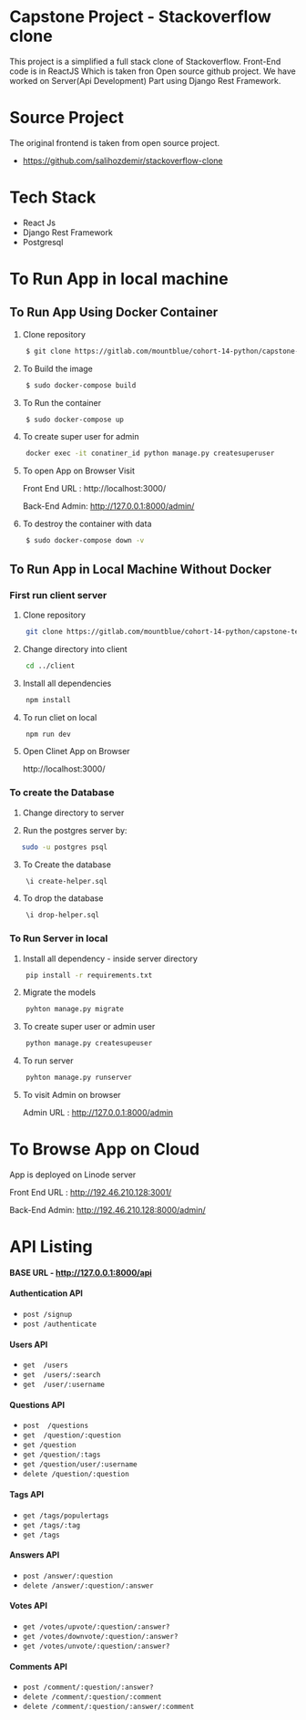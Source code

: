 # Capstone Project - Stackoverflow clone

This project is a simplified a full stack clone of Stackoverflow. Front-End code is in ReactJS Which is taken fron Open source github project. We have worked on Server(Api Development) Part using Django Rest Framework.

# Source Project
The original frontend is taken from open source project.

* https://github.com/salihozdemir/stackoverflow-clone

# Tech Stack 
* React Js
* Django Rest Framework
* Postgresql

# To Run App in local machine

## To Run App Using Docker Container

1. Clone repository
```bash
    $ git clone https://gitlab.com/mountblue/cohort-14-python/capstone-team1.git
```
2. To Build the image
```bash
    $ sudo docker-compose build
```
3. To Run the container
```bash
    $ sudo docker-compose up
```
4. To create super user for admin
```bash
    docker exec -it conatiner_id python manage.py createsuperuser
```
5. To open App on Browser Visit

    Front End URL : http://localhost:3000/

    Back-End Admin: http://127.0.0.1:8000/admin/

5. To destroy the container with data
```bash
    $ sudo docker-compose down -v
```

## To Run App in Local Machine Without Docker


### First run client server
1. Clone repository
```bash
    git clone https://gitlab.com/mountblue/cohort-14-python/capstone-team1.git
```
2. Change directory into client
```bash
    cd ../client
```
3. Install all dependencies
```bash
    npm install
```
4. To run cliet on local
```bash
    npm run dev
```
5. Open Clinet App on Browser 
   
   http://localhost:3000/


### To create the Database

1. Change directory to server

2. Run the postgres server by:  
```bash
   sudo -u postgres psql
```
3. To Create the database 
```bash
    \i create-helper.sql
```
4. To drop the database
```bash
    \i drop-helper.sql
```

### To Run Server in local

1. Install all dependency - inside server directory   
```bash
    pip install -r requirements.txt
```
2. Migrate the models
```bash
    pyhton manage.py migrate
```
3. To create super user or admin user
```bash
    python manage.py createsupeuser
```
4. To run server
```bash
    pyhton manage.py runserver
```
5. To visit Admin on browser

    Admin URL : http://127.0.0.1:8000/admin


# To Browse App on Cloud

App is deployed on Linode server

Front End URL : http://192.46.210.128:3001/

Back-End Admin: http://192.46.210.128:8000/admin/


# API Listing

#### BASE URL - http://127.0.0.1:8000/api

#### Authentication API

* `post /signup`
* `post /authenticate`     

#### Users API

* `get  /users`
* `get  /users/:search`
* `get  /user/:username`

#### Questions API

* `post  /questions`
* `get  /question/:question`
* `get /question`
* `get /question/:tags`
* `get /question/user/:username`
* `delete /question/:question`

#### Tags API

* `get /tags/populertags`
* `get /tags/:tag`
* `get /tags`

#### Answers API

* `post /answer/:question`
* `delete /answer/:question/:answer`

#### Votes API

* `get /votes/upvote/:question/:answer?`
* `get /votes/downvote/:question/:answer?`
* `get /votes/unvote/:question/:answer?`

#### Comments API

* `post /comment/:question/:answer?`
* `delete /comment/:question/:comment`
* `delete /comment/:question/:answer/:comment`

